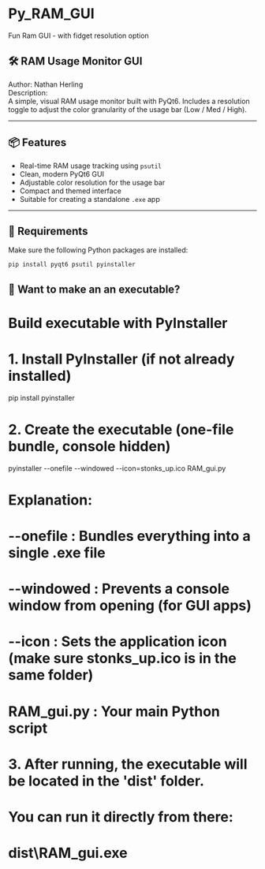 # Py_RAM_GUI
Fun Ram GUI - with fidget resolution option


## 🛠️ RAM Usage Monitor GUI

Author: Nathan Herling  
Description:  
A simple, visual RAM usage monitor built with PyQt6. Includes a resolution toggle to adjust the color granularity of the usage bar (Low / Med / High).  

---

## 📦 Features

- Real-time RAM usage tracking using `psutil`
- Clean, modern PyQt6 GUI
- Adjustable color resolution for the usage bar
- Compact and themed interface
- Suitable for creating a standalone `.exe` app

---

## 🧰 Requirements

Make sure the following Python packages are installed:

```bash
pip install pyqt6 psutil pyinstaller
```


## 🚀 Want to make an an executable?
# Build executable with PyInstaller

# 1. Install PyInstaller (if not already installed)
pip install pyinstaller

# 2. Create the executable (one-file bundle, console hidden)
pyinstaller --onefile --windowed --icon=stonks_up.ico RAM_gui.py

# Explanation:
# --onefile       : Bundles everything into a single .exe file
# --windowed      : Prevents a console window from opening (for GUI apps)
# --icon          : Sets the application icon (make sure stonks_up.ico is in the same folder)
# RAM_gui.py      : Your main Python script

# 3. After running, the executable will be located in the 'dist' folder.
#    You can run it directly from there:
#    dist\RAM_gui.exe
